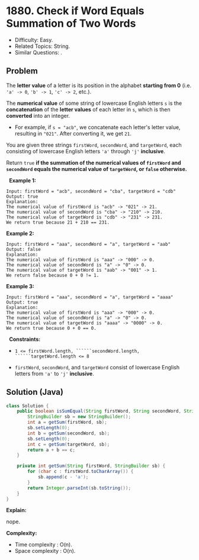 # 1880. Check if Word Equals Summation of Two Words

- Difficulty: Easy.
- Related Topics: String.
- Similar Questions: .

## Problem

The **letter value** of a letter is its position in the alphabet **starting from 0** (i.e. ```'a' -> 0```, ```'b' -> 1```, ```'c' -> 2```, etc.).

The **numerical value** of some string of lowercase English letters ```s``` is the **concatenation** of the **letter values** of each letter in ```s```, which is then **converted** into an integer.


	
- For example, if ```s = "acb"```, we concatenate each letter's letter value, resulting in ```"021"```. After converting it, we get ```21```.


You are given three strings ```firstWord```, ```secondWord```, and ```targetWord```, each consisting of lowercase English letters ```'a'``` through ```'j'``` **inclusive**.

Return ```true``` **if the **summation** of the **numerical values** of **```firstWord```** and **```secondWord```** equals the **numerical value** of **```targetWord```**, or **```false```** otherwise.**

 
**Example 1:**

```
Input: firstWord = "acb", secondWord = "cba", targetWord = "cdb"
Output: true
Explanation:
The numerical value of firstWord is "acb" -> "021" -> 21.
The numerical value of secondWord is "cba" -> "210" -> 210.
The numerical value of targetWord is "cdb" -> "231" -> 231.
We return true because 21 + 210 == 231.
```

**Example 2:**

```
Input: firstWord = "aaa", secondWord = "a", targetWord = "aab"
Output: false
Explanation: 
The numerical value of firstWord is "aaa" -> "000" -> 0.
The numerical value of secondWord is "a" -> "0" -> 0.
The numerical value of targetWord is "aab" -> "001" -> 1.
We return false because 0 + 0 != 1.
```

**Example 3:**

```
Input: firstWord = "aaa", secondWord = "a", targetWord = "aaaa"
Output: true
Explanation: 
The numerical value of firstWord is "aaa" -> "000" -> 0.
The numerical value of secondWord is "a" -> "0" -> 0.
The numerical value of targetWord is "aaaa" -> "0000" -> 0.
We return true because 0 + 0 == 0.
```

 
**Constraints:**


	
- ```1 <= firstWord.length, ``````secondWord.length, ``````targetWord.length <= 8```
	
- ```firstWord```, ```secondWord```, and ```targetWord``` consist of lowercase English letters from ```'a'``` to ```'j'``` **inclusive**.



## Solution (Java)

```java
class Solution {
    public boolean isSumEqual(String firstWord, String secondWord, String targetWord) {
        StringBuilder sb = new StringBuilder();
        int a = getSum(firstWord, sb);
        sb.setLength(0);
        int b = getSum(secondWord, sb);
        sb.setLength(0);
        int c = getSum(targetWord, sb);
        return a + b == c;
    }

    private int getSum(String firstWord, StringBuilder sb) {
        for (char c : firstWord.toCharArray()) {
            sb.append(c - 'a');
        }
        return Integer.parseInt(sb.toString());
    }
}
```

**Explain:**

nope.

**Complexity:**

* Time complexity : O(n).
* Space complexity : O(n).
